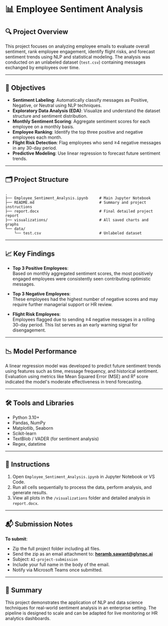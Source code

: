 
# 📊 Employee Sentiment Analysis

## 🔍 Project Overview

This project focuses on analyzing employee emails to evaluate overall sentiment, rank employee engagement, identify flight risks, and forecast sentiment trends using NLP and statistical modeling. The analysis was conducted on an unlabeled dataset (`test.csv`) containing messages exchanged by employees over time.

---

## 🧠 Objectives

- **Sentiment Labeling**: Automatically classify messages as Positive, Negative, or Neutral using NLP techniques.
- **Exploratory Data Analysis (EDA)**: Visualize and understand the dataset structure and sentiment distribution.
- **Monthly Sentiment Scoring**: Aggregate sentiment scores for each employee on a monthly basis.
- **Employee Ranking**: Identify the top three positive and negative employees each month.
- **Flight Risk Detection**: Flag employees who send ≥4 negative messages in any 30-day period.
- **Predictive Modeling**: Use linear regression to forecast future sentiment trends.

---

## 🗂️ Project Structure

```
.
├── Employee_Sentiment_Analysis.ipynb     # Main Jupyter Notebook
├── README.md                             # Summary and project instructions
├── report.docx                           # Final detailed project report
├── visualizations/                       # All saved charts and graphs
└── data/
    └── test.csv                          # Unlabeled dataset
```

---

## 📈 Key Findings

- **Top 3 Positive Employees**:  
  Based on monthly aggregated sentiment scores, the most positively engaged employees were consistently seen contributing optimistic messages.

- **Top 3 Negative Employees**:  
  These employees had the highest number of negative scores and may require further managerial support or HR review.

- **Flight Risk Employees**:  
  Employees flagged due to sending ≥4 negative messages in a rolling 30-day period. This list serves as an early warning signal for disengagement.

---

## 📉 Model Performance

A linear regression model was developed to predict future sentiment trends using features such as time, message frequency, and historical sentiment. Evaluation using metrics like Mean Squared Error (MSE) and R² score indicated the model's moderate effectiveness in trend forecasting.

---

## 🛠️ Tools and Libraries

- Python 3.10+
- Pandas, NumPy
- Matplotlib, Seaborn
- Scikit-learn
- TextBlob / VADER (for sentiment analysis)
- Regex, datetime

---

## 📝 Instructions

1. Open `Employee_Sentiment_Analysis.ipynb` in Jupyter Notebook or VS Code.
2. Run all cells sequentially to process the data, perform analysis, and generate results.
3. View all plots in the `/visualizations` folder and detailed analysis in `report.docx`.

---

## 📬 Submission Notes

**To submit**:  
- Zip the full project folder including all files.
- Send the zip as an email attachment to: **heramb.sawant@glynac.ai**  
- Subject: `AI-project-submission`
- Include your full name in the body of the email.
- Notify via Microsoft Teams once submitted.

---

## 🧾 Summary

This project demonstrates the application of NLP and data science techniques for real-world sentiment analysis in an enterprise setting. The pipeline is designed to scale and can be adapted for live monitoring or HR analytics dashboards.
